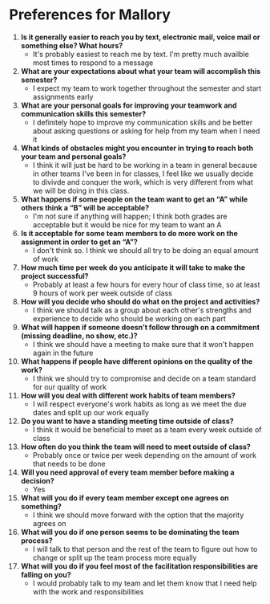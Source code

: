 # Preferences for Mallory

1. __Is it generally easier to reach you by text, electronic mail, voice mail or something else?  What hours?__ 
   * It's probably easiest to reach me by text. I'm pretty much availble most times to respond to a message
1. __What are your expectations about what your team will accomplish this semester?__ 
   * I expect my team to work together throughout the semester and start assignments early
1. __What are your personal goals for improving your teamwork and communication skills this semester?__ 
   * I definitely hope to improve my communication skills and be better about asking questions or asking for help from my team when I need it
1. __What kinds of obstacles might you encounter in trying to reach both your team and personal goals?__ 
   * I think it will just be hard to be working in a team in general because in other teams I've been in for classes, I feel like we usually decide to divivde and conquer the work, which is very different from what we will be doing in this class.
1. __What happens if some people on the team want to get an “A” while others think a “B” will be acceptable?__ 
   * I'm not sure if anything will happen; I think both grades are acceptable but it would be nice for my team to want an A
1. __Is it acceptable for some team members to do more work on the assignment in order to get an “A”?__ 
   * I don't think so. I think we should all try to be doing an equal amount of work
1. __How much time per week do you anticipate it will take to make the project successful?__ 
   * Probably at least a few hours for every hour of class time, so at least 9 hours of work per week outside of class
1. __How will you decide who should do what on the project and activities?__ 
   * I think we should talk as a group about each other's strengths and experience to decide who should be working on each part 
1. __What will happen if someone doesn’t follow through on a commitment (missing deadline, no show, etc.)?__ 
   * I think we should have a meeting to make sure that it won't happen again in the future 
1. __What happens if people have different opinions on the quality of the work?__ 
   * I think we should try to compromise and decide on a team standard for our quality of work
1. __How will you deal with different work habits of team members?__ 
   * I will respect everyone's work habits as long as we meet the due dates and split up our work equally
1. __Do you want to have a standing meeting time outside of class?__ 
   * I think it would be beneficial to meet as a team every week outside of class
1. __How often do you think the team will need to meet outside of class?__ 
   * Probably once or twice per week depending on the amount of work that needs to be done
1. __Will you need approval of every team member before making a decision?__ 
   * Yes
1. __What will you do if every team member except one agrees on something?__ 
   * I think we should move forward with the option that the majority agrees on
1. __What will you do if one person seems to be dominating the team process?__ 
   * I will talk to that person and the rest of the team to figure out how to change or split up the team process more equally
1. __What will you do if you feel most of the facilitation responsibilities are falling on you?__ 
   * I would probably talk to my team and let them know that I need help with the work and responsibilities
